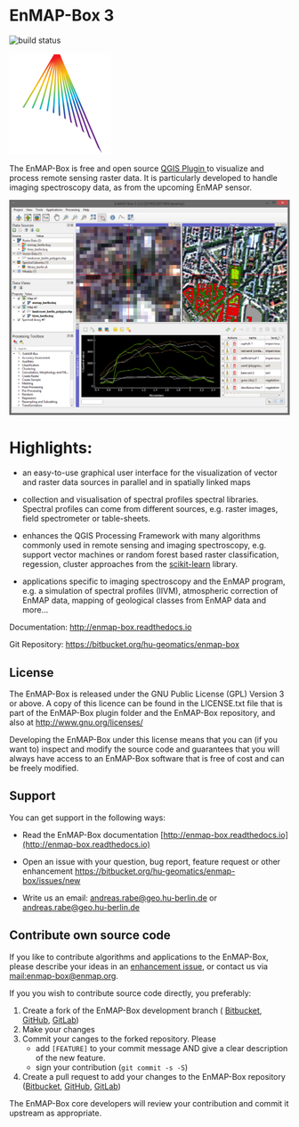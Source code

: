 # EnMAP-Box 3

![build status](https://img.shields.io/bitbucket/pipelines/hu-geomatics/enmap-box.svg)

![Logo](enmapbox/gui/ui/icons/enmapbox.svg)

The EnMAP-Box is free and open source [QGIS Plugin ](https://www.qgis.org) to visualize and process remote sensing raster data. It is particularly developed to handle imaging spectroscopy data, as from the upcoming EnMAP sensor.

![Screenshot](doc/source/img/screenshot_main2.png)

# Highlights:

* an easy-to-use graphical user interface for the visualization of vector and raster data sources in parallel and in spatially linked maps

* collection and visualisation of spectral profiles spectral libraries. Spectral profiles can come from different sources, e.g. raster images, field spectrometer or table-sheets.

* enhances the QGIS Processing Framework with many algorithms commonly used in
  remote sensing and imaging spectroscopy, e.g. support vector machines or random forest based raster classification, regession, cluster approaches from the [scikit-learn](https://scikit-learn.org/stable/index.html) library.

* applications specific to imaging spectroscopy and the EnMAP program, e.g. a simulation of spectral profiles (IIVM), atmospheric correction of EnMAP data, mapping of geological classes from EnMAP data and more...


Documentation: http://enmap-box.readthedocs.io

Git Repository: https://bitbucket.org/hu-geomatics/enmap-box


## License

The EnMAP-Box is released under the GNU Public License (GPL) Version 3 or above. A copy of this licence can be found in the LICENSE.txt file that is part of the EnMAP-Box plugin folder and the EnMAP-Box repository, and also at
<http://www.gnu.org/licenses/>

Developing the EnMAP-Box under this license means that you can (if you want to) inspect and modify the source code and guarantees that you will always have access to an EnMAP-Box software that is free of cost and can be freely
modified.


## Support
You can get support in the following ways:

 -  Read the EnMAP-Box documentation [http://enmap-box.readthedocs.io](http://enmap-box.readthedocs.io)

 -  Open an issue with your question, bug report, feature request or other enhancement https://bitbucket.org/hu-geomatics/enmap-box/issues/new
 
 -  Write us an email: [andreas.rabe@geo.hu-berlin.de](mail://andreas.rabe@geo.hu-berlin.de) or [andreas.rabe@geo.hu-berlin.de](mail://benjamin.jakimow@geo.hu-berlin.de)


## Contribute own source code


If you like to contribute algorithms and applications to the EnMAP-Box,
please describe your ideas in an [enhancement issue](), or contact us via [mail:enmap-box@enmap.org](mail:enmap-box@enmap.org).

If you you wish to contribute source code directly, you preferably:

1. Create a fork of the EnMAP-Box development branch (
[Bitbucket](https://confluence.atlassian.com/bitbucket/forking-a-repository-221449527.html),
[GitHub](https://help.github.com/en/articles/fork-a-repo), 
[GitLab](https://docs.gitlab.com/ee/gitlab-basics/fork-project.html))
2. Make your changes
3. Commit your canges to the forked repository. Please
    - add ``[FEATURE]`` to your commit message AND give a clear description of the new feature.
    - sign your contribution (``git commit -s -S``)
4. Create a pull request to add your changes to the EnMAP-Box repository 
([Bitbucket](https://confluence.atlassian.com/bitbucket/work-with-pull-requests-223220593.html), 
[GitHub](https://help.github.com/articles/creating-a-pull-request-from-a-fork/), 
[GitLab](https://docs.gitlab.com/ee/gitlab-basics/add-merge-request.html))

The EnMAP-Box core developers will review your contribution and commit it upstream as appropriate.


